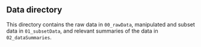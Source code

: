 ## Data directory

This directory contains the raw data in `00_rawData`, manipulated and subset data in `01_subsetData`, and relevant summaries of the data in `02_dataSummaries`.
